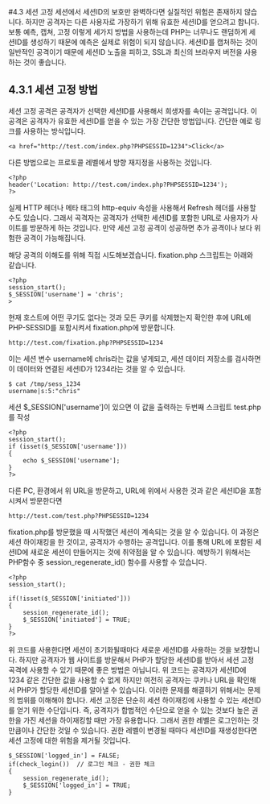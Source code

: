 #4.3 세션 고정
 세션에서 세션ID의 보호만 완벽하다면 실질적인 위험은 존재하지 않습니다. 하지만 공격자는 다른 사용자로 가장하기 위해 유효한 세션ID를 얻으려고 합니다. 보통 예측, 캡쳐, 고정 이렇게 세가지 방법을 사용하는데 PHP는 너무나도 랜덤하게 세션ID를 생성하기 때문에 예측은 실제로 위험이 되지 않습니다. 세션ID를 캡처하는 것이 일반적인 공격이기 때문에 세션ID 노출을 피하고, SSL과 최신의 브라우저 버전을 사용하는 것이 좋습니다.

## 4.3.1 세션 고정 방법
 세션 고정 공격은 공격자가 선택한 세션ID를 사용해서 희생자를 속이는 공격입니다. 이 공격은 공격자가 유효한 세션ID를 얻을 수 있는 가장 간단한 방법입니다.
 간단한 예로 링크를 사용하는 방식입니다.
 ```
 <a href="http://test.com/index.php?PHPSESSID=1234">Click</a>
 ```
다른 방법으로는 프로토콜 레벨에서 방향 재지정을 사용하는 것입니다.
```
<?php
header('Location: http://test.com/index.php?PHPSESSID=1234');
?>
```
실제 HTTP 헤더나 메타 태그의 http-equiv 속성을 사용해서 Refresh 헤더를 사용할 수도 있습니다. 그래서 곡격자는 공격자가 선택한 세션ID를 포함한 URL로 사용자가 사이트를 방문하게 하는 것입니다.
만약 세션 고정 공격이 성공하면 추가 공격이나 보다 위험한 공격이 가능해집니다.

해당 공격의 이해도를 위해 직접 시도해보겠습니다. fixation.php 스크립트는 아래와 같습니다.
```
<?php
session_start();
$_SESSION['username'] = 'chris';
>
```
현재 호스트에 어떤 쿠기도 없다는 것과 모든 쿠키를 삭제했는지 확인한 후에 URL에 PHP-SESSID를 포함시켜서 fixation.php에 방문합니다.
```
http://test.com/fixation.php?PHPSESSID=1234
```
이는 세션 변수 username에 chris라는 값을 넣게되고, 세션 데이터 저장소를 검사하면 이 데이터와 연결된 세션ID가 1234라는 것을 알 수 있습니다.
```
$ cat /tmp/sess_1234
username|s:5:"chris"
```
세션 $_SESSION['username']이 있으면 이 값을 출력하는 두번째 스크립트 test.php를 작성
```
<?php
session_start();
if (isset($_SESSION['username']))
{
    echo $_SESSION['username'];
}
?>
```
다른 PC, 환경에서 위 URL을 방문하고, URL에 위에서 사용한 것과 같은 세션ID을 포함시켜서 방문한다면 
```
http://test.com/test.php?PHPSESSID=1234
```
fixation.php를 방문했을 때 시작했던 세션이 계속되는 것을 알 수 있습니다. 이 과정은 세션 하이재킹을 한 것이고, 공격자가 수행하는 공격입니다. 이를 통해 URL에 포함된 세션ID에 새로운 세션이 만들어지는 것에 취약점을 알 수 있습니다. 예방하기 위해서는 PHP함수 중 session_regenerate_id() 함수를 사용할 수 있습니다.
```
<?php
session_start();

if(!isset($_SESSION['initiated'])) 
{
    session_regenerate_id();
    $_SESSION['initiated'] = TRUE;
}
?>
```
위 코드를 사용한다면 세션이 초기화될때마다 새로운 세션ID를 사용하는 것을 보장합니다. 하지만 공격자가 웹 사이트를 방문해서 PHP가 할당한 세션ID를 받아서 세션 고정 곡격에 사용할 수 있기 때문에 좋은 방법은 아닙니다. 위 코드는 공격자가 세션ID에 1234 같은 간단한 값을 사용할 수 없게 하지만 여전히 공격자는 쿠키나 URL을 확인해서 PHP가 할당한 세션ID를 알아낼 수 있습니다. 
 이러한 문제를 해결하기 위해서는 문제의 범위를 이해해야 합니다. 세션 고정은 단순히 세션 하이재킹에 사용할 수 있는 세션ID를 얻기 위한 수단입니다. 즉, 공격자가 합법적인 수단으로 얻을 수 있는 것보다 높은 권한을 가진 세션을 하이재킹할 때만 가장 유용합니다. 그래서 권한 레벨은 로그인하는 것만큼이나 간단한 것일 수 있습니다.
권한 레벨이 변경될 때마다 세션ID를 재생성한다면 세션 고정에 대한 위험을 제거될 것입니다.
```
$_SESSION['logged_in'] = FALSE;
if(check_login())  // 로그인 체크 - 권한 체크
{
    session_regenerate_id();
    $_SESSION['logged_in'] = TRUE;
}
```







 
